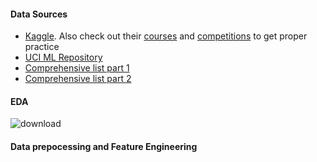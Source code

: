 #### Data Sources
* [Kaggle](https://www.kaggle.com/datasets). Also check out their [courses](https://www.kaggle.com/learn) and [competitions](https://www.kaggle.com/competitions) to get proper practice
* [UCI ML Repository](https://archive.ics.uci.edu/ml/index.php)
* [Comprehensive list part 1](https://www.kdnuggets.com/2022/04/complete-collection-data-repositories-part-1.html)
* [Comprehensive list part 2](https://www.kdnuggets.com/2022/04/complete-collection-data-repositories-part-2.html)

#### EDA

![download](https://user-images.githubusercontent.com/70502261/226999035-c2f64fa9-4ea0-4807-bd04-f9d6aff02d4c.png)

#### Data prepocessing and Feature Engineering

#### 


